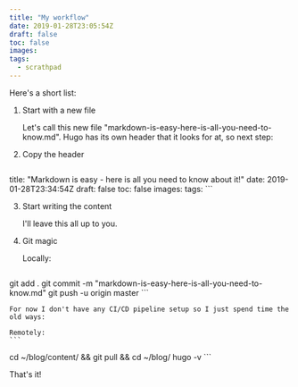```yaml
---
title: "My workflow"
date: 2019-01-28T23:05:54Z
draft: false
toc: false
images:
tags: 
  - scrathpad
---
```


Here's a short list: 

1. Start with a new file

    Let's call this new file "markdown-is-easy-here-is-all-you-need-to-know.md". Hugo has its own header that it looks for at, so next step:

2. Copy the header

    ```
title: "Markdown is easy - here is all you need to know about it!"
date: 2019-01-28T23:34:54Z
draft: false
toc: false
images:
tags:
    ```

3. Start writing the content

     I'll leave this all up to you.

4. Git magic

    Locally:
    ```
git add .
git commit -m "markdown-is-easy-here-is-all-you-need-to-know.md"
git push -u origin master
    ```
   
    For now I don't have any CI/CD pipeline setup so I just spend time the old ways:

    Remotely:
    ```
cd ~/blog/content/ && git pull && cd ~/blog/
hugo -v
    ```


That's it!
